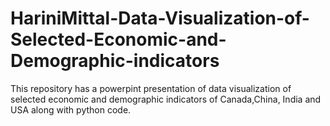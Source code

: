# HariniMittal-Data-Visualization-of-Selected-Economic-and-Demographic-indicators

This repository has a powerpint presentation of data visualization of selected economic and demographic indicators of Canada,China, India and USA along with python code.


